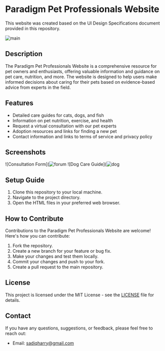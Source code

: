 # Paradigm Pet Professionals Website
This website was created based on the UI Design Specifications document provided in this repository.

![main](https://github.com/SadiqHarry/HTML-CSS_Pet_Care_Website/assets/116308353/654ce6c5-2c48-451f-aeb3-6a9c68f26d26)


## Description

The Paradigm Pet Professionals Website is a comprehensive resource for pet owners and enthusiasts, offering valuable information and guidance on pet care, nutrition, and more. The website is designed to help users make informed decisions about caring for their pets based on evidence-based advice from experts in the field.

## Features

- Detailed care guides for cats, dogs, and fish
- Information on pet nutrition, exercise, and health
- Request a virtual consultation with our pet experts
- Adoption resources and links for finding a new pet
- Contact information and links to terms of service and privacy policy

## Screenshots
![Consultation Form](![forum](https://github.com/SadiqHarry/HTML-CSS_Pet_Care_Website/assets/116308353/c91666a2-31f7-4148-8d1b-25a3c7c62eba)
![Dog Care Guide](![dog](https://github.com/SadiqHarry/HTML-CSS_Pet_Care_Website/assets/116308353/170d1645-ac2b-4624-9bb7-264b652027b3)

## Setup Guide

1. Clone this repository to your local machine.
2. Navigate to the project directory.
3. Open the HTML files in your preferred web browser.

## How to Contribute

Contributions to the Paradigm Pet Professionals Website are welcome! Here's how you can contribute:

1. Fork the repository.
2. Create a new branch for your feature or bug fix.
3. Make your changes and test them locally.
4. Commit your changes and push to your fork.
5. Create a pull request to the main repository.

## License

This project is licensed under the MIT License - see the [LICENSE](LICENSE) file for details.

## Contact

If you have any questions, suggestions, or feedback, please feel free to reach out:

- Email: sadiqharry@gmail.com




